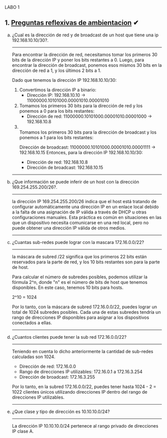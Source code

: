 LABO 1


## 1. [Preguntas reflexivas de ambientacion](#) ✔

<ol type="a">
<li>¿Cual es la dirección de red y de broadcast de un host que tiene una ip 192.168.10.10/30?.
</li>

---
Para encontrar la dirección de red, necesitamos tomar los primeros 30 bits de la dirección IP y poner los bits restantes a 0. Luego, para encontrar la dirección de broadcast, ponemos esos mismos 30 bits en la dirección de red a 1, y los últimos 2 bits a 1.

Dado que tenemos la dirección IP 192.168.10.10/30:
<ol type = 1>
<li>
Convertimos la dirección IP a binario:

- Dirección IP: 192.168.10.10 -> 11000000.10101000.00001010.00001010
</li>
<li>
Tomamos los primeros 30 bits para la dirección de red y los ponemos a 0 para los bits restantes:

- Dirección de red: 11000000.10101000.00001010.00001000 -> 192.168.10.8

<li>
</li>Tomamos los primeros 30 bits para la dirección de broadcast y los ponemos a 1 para los bits restantes:

Dirección de broadcast: 11000000.10101000.00001010.00001111 -> 192.168.10.15
Entonces, para la dirección IP 192.168.10.10/30:

- Dirección de red: 192.168.10.8
- Dirección de broadcast: 192.168.10.15
</li>
</ol>

---
<li>¿Que información se puede inferir de un host con la dirección 169.254.255.200/26?.</li>

---

 la dirección IP 169.254.255.200/26 indica que el host está tratando de configurar automáticamente una dirección IP en un enlace local debido a la falta de una asignación de IP válida a través de DHCP u otras configuraciones manuales. Esta práctica es común en situaciones en las que un dispositivo necesita comunicarse en una red local, pero no puede obtener una dirección IP válida de otros medios.

---
<li>¿Cuantas sub-redes puede lograr con la mascara 172.16.0.0/22?

---

la máscara de subred /22 significa que los primeros 22 bits están reservados para la parte de red, y los 10 bits restantes son para la parte de host.

Para calcular el número de subredes posibles, podemos utilizar la fórmula 2^n, donde "n" es el número de bits de host que tenemos disponibles. En este caso, tenemos 10 bits para hosts.

2^10 = 1024

Por lo tanto, con la máscara de subred 172.16.0.0/22, puedes lograr un total de 1024 subredes posibles. Cada una de estas subredes tendría un rango de direcciones IP disponibles para asignar a los dispositivos conectados a ellas.

---
</li>
<li>¿Cuantos clientes puede tener la sub red 172.16.0.0/22?

---

Teniendo en cuenta lo dicho anteriormente la cantidad de sub-redes calculadas son 1024.

- Dirección de red: 172.16.0.0
- Rango de direcciones IP utilizables: 172.16.0.1 a 172.16.3.254
- Dirección de broadcast: 172.16.3.255

Por lo tanto, en la subred 172.16.0.0/22, puedes tener hasta 1024 - 2 = 1022 clientes únicos utilizando direcciones IP dentro del rango de direcciones IP utilizables.
</li>

---

<li>¿Que clase y tipo de dirección es 10.10.10.0/24?

---
La dirección IP 10.10.10.0/24 pertenece al rango privado de direcciones IP clase A.


</li>
</ol>
